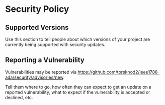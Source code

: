 # Security Policy

## Supported Versions

Use this section to tell people about which versions of your project are
currently being supported with security updates.
<!--
| Version | Supported          |
| ------- | ------------------ |
| 5.1.x   | :white_check_mark: |
| 5.0.x   | :x:                |
| 4.0.x   | :white_check_mark: |
| < 4.0   | :x:                |
-->

## Reporting a Vulnerability

Vulnerabilities may be reported via https://github.com/torsknod2/ieee1788-ada/security/advisories/new.

Tell them where to go, how often they can expect to get an update on a
reported vulnerability, what to expect if the vulnerability is accepted or
declined, etc.
